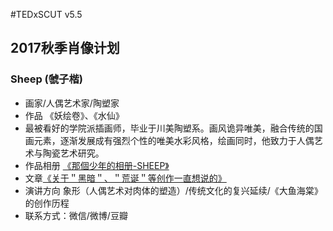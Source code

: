 #TEDxSCUT v5.5
## 2017秋季肖像计划
### Sheep (虢子楷)
- 画家/人偶艺术家/陶塑家
- 作品 《妖绘卷》、《水仙》
- 最被看好的学院派插画师，毕业于川美陶塑系。画风诡异唯美，融合传统的国画元素，逐渐发展成有强烈个性的唯美水彩风格，绘画同时，他致力于人偶艺术与陶瓷艺术研究。
- 作品相册 [《那個少年的相册-SHEEP》](https://www.douban.com/photos/album/56742252/)
- 文章[《关于＂黑暗＂、＂荒诞＂等创作一直想说的》](https://weibo.com/p/1001603714158376970527?from=page_100505_profile&wvr=6&mod)
- 演讲方向 象形（人偶艺术对肉体的塑造）/传统文化的复兴延续/《大鱼海棠》的创作历程
- 联系方式：微信/微博/豆瓣 
